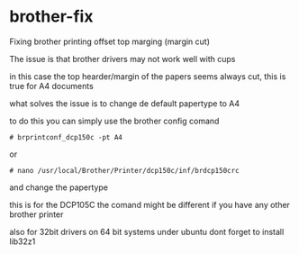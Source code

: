 # brother-fix
Fixing brother printing offset top marging (margin cut)


The issue is that brother drivers may not work well with cups

in this case the top hearder/margin of the papers seems always cut, this is true for A4 documents

what solves the issue is to change de default papertype to A4

to do this you can simply use the brother config comand

```
# brprintconf_dcp150c -pt A4
```

or 
```
# nano /usr/local/Brother/Printer/dcp150c/inf/brdcp150crc
```
and change the papertype


this is for the DCP105C the comand might be different if you have any other brother printer

also for 32bit drivers on 64 bit systems under ubuntu dont forget to install lib32z1
